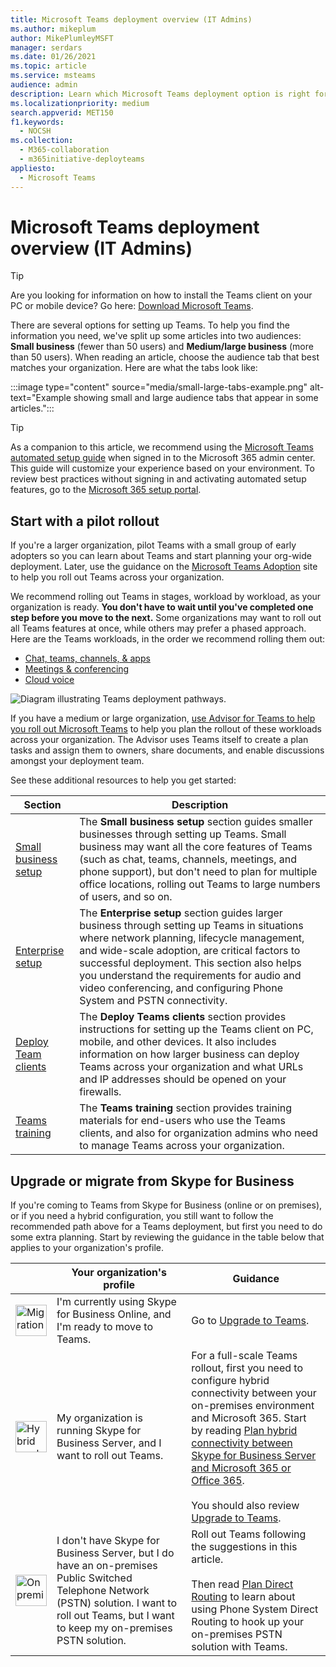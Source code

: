 ```yaml
---
title: Microsoft Teams deployment overview (IT Admins)
ms.author: mikeplum
author: MikePlumleyMSFT
manager: serdars
ms.date: 01/26/2021
ms.topic: article
ms.service: msteams
audience: admin
description: Learn which Microsoft Teams deployment option is right for you.
ms.localizationpriority: medium
search.appverid: MET150
f1.keywords:
  - NOCSH
ms.collection: 
  - M365-collaboration
  - m365initiative-deployteams
appliesto: 
  - Microsoft Teams
---
```


# Microsoft Teams deployment overview (IT Admins)

> [!TIP]
> Are you looking for information on how to install the Teams client on your PC or mobile device? Go here: [Download Microsoft Teams](https://www.microsoft.com/microsoft-teams/download-app).

There are several options for setting up Teams. To help you find the information you need, we've split up some articles into two audiences: **Small business** (fewer than 50 users) and **Medium/large business** (more than 50 users). When reading an article, choose the audience tab that best matches your organization. Here are what the tabs look like:

:::image type="content" source="media/small-large-tabs-example.png" alt-text="Example showing small and large audience tabs that appear in some articles.":::

> [!TIP]
> As a companion to this article, we recommend using the [Microsoft Teams automated setup guide](https://go.microsoft.com/fwlink/?linkid=2224815) when signed in to the Microsoft 365 admin center. This guide will customize your experience based on your environment.  To review best practices without signing in and activating automated setup features, go to the [Microsoft 365 setup portal](https://go.microsoft.com/fwlink/?linkid=2222975).

## Start with a pilot rollout

If you're a larger organization, pilot Teams with a small group of early adopters so you can learn about Teams and start planning your org-wide deployment. Later, use the guidance on the [Microsoft Teams Adoption](https://adoption.microsoft.com/microsoft-teams/#get-started) site to help you roll out Teams across your organization.

We recommend rolling out Teams in stages, workload by workload, as your organization is ready. **You don't have to wait until you've completed one step before you move to the next.** Some organizations may want to roll out all Teams features at once, while others may prefer a phased approach. Here are the Teams workloads, in the order we recommend rolling them out:

- [Chat, teams, channels, & apps](deploy-chat-teams-channels-microsoft-teams-landing-page.md)
- [Meetings & conferencing](deploy-meetings-microsoft-teams-landing-page.md)
- [Cloud voice](cloud-voice-landing-page.md)

![Diagram illustrating Teams deployment pathways.](media/get-started-with-teams-quick-start-pathways.png)


If you have a medium or large organization, [use Advisor for Teams to help you roll out Microsoft Teams](use-advisor-teams-roll-out.md) to help you plan the rollout of these workloads across your organization. The Advisor uses Teams itself to create a plan tasks and assign them to owners, share documents, and enable discussions amongst your deployment team.

See these additional resources to help you get started:

|Section  |Description  |
|---------|---------|
|[Small business setup](deploy-small-business.md)| The **Small business setup** section guides smaller businesses through setting up Teams. Small business may want all the core features of Teams (such as chat, teams, channels, meetings, and phone support), but don't need to plan for multiple office locations, rolling out Teams to large numbers of users, and so on.
|[Enterprise setup](deploy-enterprise-overview.md)     | The **Enterprise setup** section guides larger business through setting up Teams in situations where network planning, lifecycle management, and wide-scale adoption, are critical factors to successful deployment. This section also helps you understand the requirements for audio and video conferencing, and configuring Phone System and PSTN connectivity.         |
|[Deploy Team clients](get-clients.md)     | The **Deploy Teams clients** section provides instructions for setting up the Teams client on PC, mobile, and other devices. It also includes information on how larger business can deploy Teams across your organization and what URLs and IP addresses should be opened on your firewalls.       |
|[Teams training](training-microsoft-teams-landing-page.md)     | The **Teams training** section provides training materials for end-users who use the Teams clients, and also for organization admins who need to manage Teams across your organization.        |

## Upgrade or migrate from Skype for Business

If you're coming to Teams from Skype for Business (online or on premises), or if you need a hybrid configuration, you still want to follow the recommended path above for a Teams deployment, but first you need to do some extra planning. Start by reviewing the guidance in the table below that applies to your organization's profile.

|&nbsp;|Your organization's profile|Guidance  |
|---------|---------|---------|
|<IMG src="/office/media/icons/migration-teams.svg" alt="Migration arrow symbol" height="50" width="50">|I'm currently using Skype for Business Online, and I'm ready to move to Teams. |Go to [Upgrade to Teams](upgrade-start-here.md). |
|<IMG SRC="/office/media/icons/hybrid-teams.svg" alt="Hybrid symbol" height="50" width="50">|My organization is running Skype for Business Server, and I want to roll out Teams. |For a full-scale Teams rollout, first you need to configure hybrid connectivity between your on-premises environment and Microsoft 365. Start by reading [Plan hybrid connectivity between Skype for Business Server and Microsoft 365 or Office 365](/skypeforbusiness/hybrid/plan-hybrid-connectivity). <br><br>You should also review [Upgrade to Teams](upgrade-start-here.md).   |
|<IMG src="/office/media/icons/on-premises-teams.svg" alt="On premises symbol" height="50" width="50">|I don't have Skype for Business Server, but I do have an on-premises Public Switched Telephone Network (PSTN) solution. I want to roll out Teams, but I want to keep my on-premises PSTN solution. |Roll out Teams following  the suggestions in this article.<br><br>Then read [Plan Direct Routing](direct-routing-plan.md) to learn about using Phone System Direct Routing to hook up your on-premises PSTN solution with Teams.|